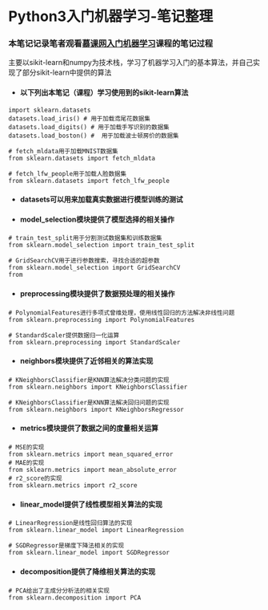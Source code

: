 # Python3入门机器学习-笔记整理


### 本笔记记录笔者观看[慕课网入门机器学习](https://coding.imooc.com/class/169.html)课程的笔记过程

主要以sikit-learn和numpy为技术栈，学习了机器学习入门的基本算法，并自己实现了部分sikit-learn中提供的算法


- #### 以下列出本笔记（课程）学习使用到的sikit-learn算法

```
import sklearn.datasets
datasets.load_iris() # 用于加载鸢尾花数据集
datasets.load_digits() # 用于加载手写识别的数据集
datasets.load_boston() #  用于加载波士顿房价的数据集

# fetch_mldata用于加载MNIST数据集
from sklearn.datasets import fetch_mldata

# fetch_lfw_people用于加载人脸数据集
from sklearn.datasets import fetch_lfw_people
```

- #### datasets可以用来加载真实数据进行模型训练的测试

- #### model_selection模块提供了模型选择的相关操作

```
# train_test_split用于分割测试数据集和训练数据集
from sklearn.model_selection import train_test_split

# GridSearchCV用于进行参数搜索，寻找合适的超参数
from sklearn.model_selection import GridSearchCV
from 
```

- #### preprocessing模块提供了数据预处理的相关操作

```
# PolynomialFeatures进行多项式曾维处理，使用线性回归的方法解决非线性问题
from sklearn.preprocessing import PolynomialFeatures

# StandardScaler提供数据归一化运算
from sklearn.preprocessing import StandardScaler
```

- #### neighbors模块提供了近邻相关的算法实现

```
# KNeighborsClassifier是KNN算法解决分类问题的实现
from sklearn.neighbors import KNeighborsClassifier

# KNeighborsClassifier是KNN算法解决回归问题的实现
from sklearn.neighbors import KNeighborsRegressor
```
- #### metrics模块提供了数据之间的度量相关运算
```
# MSE的实现
from sklearn.metrics import mean_squared_error
# MAE的实现
from sklearn.metrics import mean_absolute_error
# r2_score的实现
from sklearn.metrics import r2_score
```

- #### linear_model提供了线性模型相关算法的实现

```
# LinearRegression是线性回归算法的实现
from sklearn.linear_model import LinearRegression

# SGDRegressor是梯度下降法相关的实现
from sklearn.linear_model import SGDRegressor

```

- #### decomposition提供了降维相关算法的实现

```
# PCA给出了主成分分析法的相关实现
from sklearn.decomposition import PCA

```

